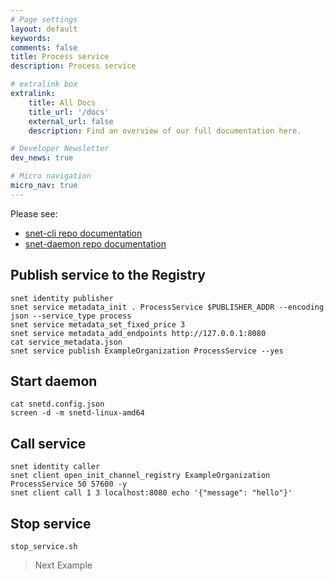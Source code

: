 ```yaml
---
# Page settings
layout: default
keywords:
comments: false
title: Process service
description: Process service

# extralink box
extralink:
    title: All Docs
    title_url: '/docs'
    external_url: false
    description: Find an overview of our full documentation here.

# Developer Newsletter
dev_news: true

# Micro navigation
micro_nav: true
---
```


Please see:

-   [snet-cli repo documentation](https://github.com/singnet/snet-cli)
-   [snet-daemon repo documentation](https://github.com/singnet/snet-daemon/)

## Publish service to the Registry

```
snet identity publisher
snet service metadata_init . ProcessService $PUBLISHER_ADDR --encoding json --service_type process
snet service metadata_set_fixed_price 3
snet service metadata_add_endpoints http://127.0.0.1:8080
cat service_metadata.json
snet service publish ExampleOrganization ProcessService --yes
```

## Start daemon

```
cat snetd.config.json
screen -d -m snetd-linux-amd64
```

## Call service

```
snet identity caller
snet client open_init_channel_registry ExampleOrganization ProcessService 50 57600 -y
snet client call 1 3 localhost:8080 echo '{"message": "hello"}'
```

## Stop service

```
stop_service.sh
```

> Next Example
